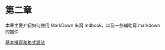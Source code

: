 # 第二章

本章主要介紹如何使用 MarkDown 來寫 mdbook，以及一些輔助寫 markdown 的插件

[基本撰寫和格式語法](https://docs.github.com/en/get-started/writing-on-github/getting-started-with-writing-and-formatting-on-github/basic-writing-and-formatting-syntax)
